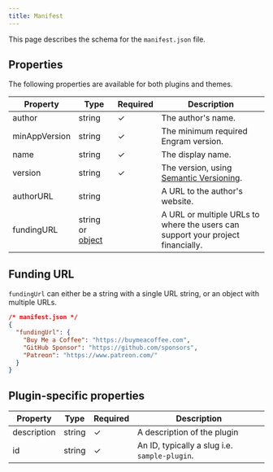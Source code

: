 ```yaml
---
title: Manifest
---
```


This page describes the schema for the `manifest.json` file.

Properties
---
The following properties are available for both plugins and themes.

| Property | Type | Required | Description |
| -------- | ------- | --------- | --- |
| author | string | ✓ | The author's name. |
| minAppVersion | string | ✓ | The minimum required Engram version. |
| name | string | ✓ | The display name. |
| version | string | ✓ | The version, using [Semantic Versioning](https://semver.org/). | 		
| authorURL | string |  | A URL to the author's website. |
| fundingURL | string or [object](/reference/manifest#funding-url) |  | A URL or multiple URLs to where the users can support your project financially. |

Funding URL
---
`fundingUrl` can either be a string with a single URL string, or an object with multiple URLs.

```json
/* manifest.json */
{
  "fundingUrl": {
    "Buy Me a Coffee": "https://buymeacoffee.com",
    "GitHub Sponsor": "https://github.com/sponsors",
    "Patreon": "https://www.patreon.com/"
  }
}
```

Plugin-specific properties
---

| Property | Type | Required | Description |
| --- | --- | --- | --- |
| description | string | ✓ | A description of the plugin |
| id | string | ✓ | An ID, typically a slug i.e. `sample-plugin`. |